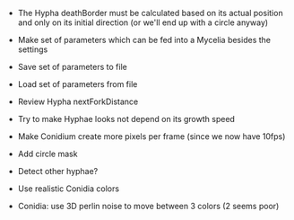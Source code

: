 - The Hypha deathBorder must be calculated based on its actual position and only on its initial direction (or we'll end up with a circle anyway)
- Make set of parameters which can be fed into a Mycelia besides the settings
- Save set of parameters to file
- Load set of parameters from file
- Review Hypha nextForkDistance
- Try to make Hyphae looks not depend on its growth speed
- Make Conidium create more pixels per frame (since we now have 10fps)
- Add circle mask
- Detect other hyphae?

- Use realistic Conidia colors
- Conidia: use 3D perlin noise to move between 3 colors (2 seems poor)
